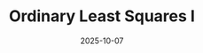 ---
layout: lecture
number: 12
date: 2025-10-07
published: false
title: Ordinary Least Squares I
presented_by: Josh Grossman
slido:
recording: 
files:
  slides: 
  pdf_slides:
  code:
  code_html:
  notebook:
  notes:
  additional_files:
    - name:
      link:
      target: #or leave empty
---